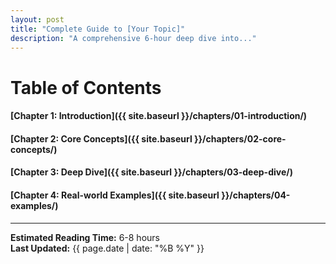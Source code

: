 ```yaml
---
layout: post
title: "Complete Guide to [Your Topic]"
description: "A comprehensive 6-hour deep dive into..."
---
```


# Table of Contents


#### [Chapter 1: Introduction]({{ site.baseurl }}/chapters/01-introduction/)
#### [Chapter 2: Core Concepts]({{ site.baseurl }}/chapters/02-core-concepts/)
#### [Chapter 3: Deep Dive]({{ site.baseurl }}/chapters/03-deep-dive/)
#### [Chapter 4: Real-world Examples]({{ site.baseurl }}/chapters/04-examples/)

---

**Estimated Reading Time:** 6-8 hours  
**Last Updated:** {{ page.date | date: "%B %Y" }}